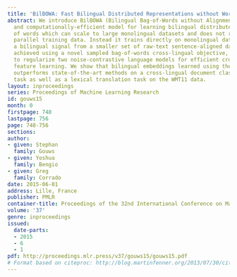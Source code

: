 ```yaml
---
title: 'BilBOWA: Fast Bilingual Distributed Representations without Word Alignments'
abstract: We introduce BilBOWA (Bilingual Bag-of-Words without Alignments), a simple
  and computationally-efficient model for learning bilingual distributed representations
  of words which can scale to large monolingual datasets and does not require word-aligned
  parallel training data. Instead it trains directly on monolingual data and extracts
  a bilingual signal from a smaller set of raw-text sentence-aligned data. This is
  achieved using a novel sampled bag-of-words cross-lingual objective, which is used
  to regularize two noise-contrastive language models for efficient cross-lingual
  feature learning. We show that bilingual embeddings learned using the proposed model
  outperforms state-of-the-art methods on a cross-lingual document classification
  task as well as a lexical translation task on the WMT11 data.
layout: inproceedings
series: Proceedings of Machine Learning Research
id: gouws15
month: 0
firstpage: 748
lastpage: 756
page: 748-756
sections: 
author:
- given: Stephan
  family: Gouws
- given: Yoshua
  family: Bengio
- given: Greg
  family: Corrado
date: 2015-06-01
address: Lille, France
publisher: PMLR
container-title: Proceedings of the 32nd International Conference on Machine Learning
volume: '37'
genre: inproceedings
issued:
  date-parts:
  - 2015
  - 6
  - 1
pdf: http://proceedings.mlr.press/v37/gouws15/gouws15.pdf
# Format based on citeproc: http://blog.martinfenner.org/2013/07/30/citeproc-yaml-for-bibliographies/
---
```

